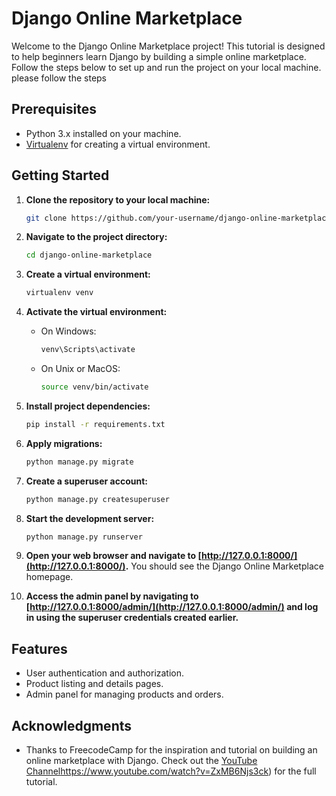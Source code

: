 # Django Online Marketplace

Welcome to the Django Online Marketplace project! This tutorial is designed to help beginners learn Django by building a simple online marketplace. Follow the steps below to set up and run the project on your local machine. please follow the steps

## Prerequisites

- Python 3.x installed on your machine.
- [Virtualenv](https://pypi.org/project/virtualenv/) for creating a virtual environment.

## Getting Started

1. **Clone the repository to your local machine:**
    ```bash
    git clone https://github.com/your-username/django-online-marketplace.git
    ```

2. **Navigate to the project directory:**
    ```bash
    cd django-online-marketplace
    ```

3. **Create a virtual environment:**
    ```bash
    virtualenv venv
    ```

4. **Activate the virtual environment:**
    - On Windows:
        ```bash
        venv\Scripts\activate
        ```
    - On Unix or MacOS:
        ```bash
        source venv/bin/activate
        ```

5. **Install project dependencies:**
    ```bash
    pip install -r requirements.txt
    ```

6. **Apply migrations:**
    ```bash
    python manage.py migrate
    ```

7. **Create a superuser account:**
    ```bash
    python manage.py createsuperuser
    ```

8. **Start the development server:**
    ```bash
    python manage.py runserver
    ```

9. **Open your web browser and navigate to [http://127.0.0.1:8000/](http://127.0.0.1:8000/).** You should see the Django Online Marketplace homepage.

10. **Access the admin panel by navigating to [http://127.0.0.1:8000/admin/](http://127.0.0.1:8000/admin/) and log in using the superuser credentials created earlier.**

## Features

- User authentication and authorization.
- Product listing and details pages.
- Admin panel for managing products and orders.

## Acknowledgments

- Thanks to FreecodeCamp for the inspiration and tutorial on building an online marketplace with Django. Check out the [YouTube Channel](https://www.youtube.com/watch?v=ZxMB6Njs3ck)https://www.youtube.com/watch?v=ZxMB6Njs3ck) for the full tutorial.
